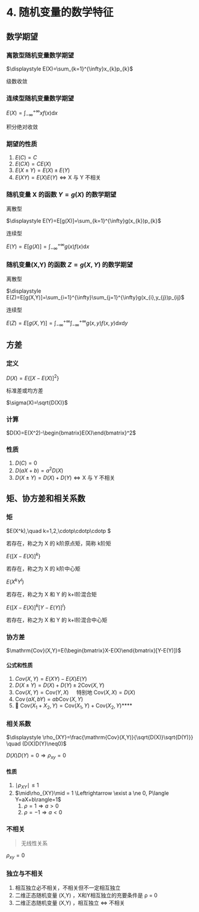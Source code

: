 # 4. 随机变量的数学特征

## 数学期望

### 离散型随机变量数学期望

$\displaystyle E(X)=\sum_{k=1}^{\infty}x_{k}p_{k}$

级数收敛

### 连续型随机变量数学期望

$E(X)=\int_{-\infty}^{+\infty}xf\left(x\right)\mathrm{d}x$

积分绝对收敛

### 期望的性质

1. $E(C)=C$
2. $E(CX)=CE(X)$
3. $E(X\pm Y)=E(X)\pm E(Y)$
4. $E(XY)=E(X)E(Y) \Leftrightarrow \text{X 与 Y 不相关}$

### 随机变量 X 的函数 $Y=g(X)$ 的数学期望

离散型

$\displaystyle E(Y)=E[g(X)]=\sum_{k=1}^{\infty}g(x_{k})p_{k}$

连续型

$E(Y)=E[g(X)]=\int_{-\infty}^{+\infty}g(x)f(x)\mathrm{d}x$

### 随机变量(X,Y) 的函数 $Z=g(X,Y)$ 的数学期望

离散型

$\displaystyle E(Z)=E[g(X,Y)]=\sum_{i=1}^{\infty}\sum_{j=1}^{\infty}g(x_{i},y_{j})p_{ij}$

连续型

$E(Z)=E\bigl[{g}(X,Y)\bigr]=\int_{-\infty}^{+\infty}\int_{-\infty}^{+\infty}g(x,y)f(x,y)\mathrm{d}x\mathrm{d}y$

## 方差

### 定义

$D(X)=E\{[X-E(X)]^2\}$

标准差或均方差

$\sigma(X)=\sqrt{D(X)}$

### 计算

$D(X)=E(X^2)-\begin{bmatrix}E(X)\end{bmatrix}^2$

### 性质

1. $D(C)=0$
2. $D(aX+b)=a^2D(X)$
3. $D(X\pm Y)=D(X)+D(Y) \Leftrightarrow \text{X 与 Y 不相关}$

## 矩、协方差和相关系数

### 矩

$E(X^k),\quad k=1,2,\cdotp\cdotp\cdotp $

若存在，称之为 X 的 k阶原点矩，简称 k阶矩

$E\{[X-E(X)]^k\}$

若存在，称之为 X 的 k阶中心矩

$E(X^kY^l)$

若存在，称之为 X 和 Y 的 k+l阶混合矩

$E\{[X-E(X)]^k[Y-E(Y)]^l\}$

若存在，称之为 X 和 Y 的 k+l阶混合中心矩

### 协方差

$\mathrm{Cov}(X,Y)=E(\begin{bmatrix}X-E(X)\end{bmatrix}[Y-E(Y)])$

#### 公式和性质

1. $Cov(X,Y)=E(XY)-E(X)E(Y)$
2. $D(X\pm Y)=D(X)+D(Y)\pm2\mathrm{Cov}(X,Y)$
3. $\mathrm{Cov}(X,Y)=\mathrm{Cov}(Y,X) \quad  \text{ 特别地 } \mathrm{Cov}(X,X)=D(X)$
4. $\operatorname{Cov}(aX,bY)=ab\operatorname{Cov}(X,Y)$
5. :star2: $\mathrm{Cov}(X_{1}+X_{2},Y)=\mathrm{Cov}(X_{1},Y)+\mathrm{Cov}(X_{2},Y)$****

### 相关系数

$\displaystyle \rho_{XY}=\frac{\mathrm{Cov}(X,Y)}{\sqrt{D(X)}\sqrt{D(Y)}} \quad (D(X)D(Y)\neq0)$

$D(X)D(Y) = 0 \Rightarrow \rho_{xy}=0$

#### 性质

1. $\mid\rho_{XY}\mid\leqslant1$
2. $\mid\rho_{XY}\mid = 1 \Leftrightarrow \exist a \ne 0, P\langle Y=aX+b\rangle=1$
   1. $\rho = 1 \Rightarrow a \gt 0$
   2. $\rho = -1 \Rightarrow a \lt 0$

### 不相关

> 无线性关系

$\rho_{xy}=0$

### 独立与不相关

1. 相互独立必不相关，不相关但不一定相互独立
2. 二维正态随机变量 (X,Y) ，X和Y相互独立的充要条件是 ρ = 0
3. 二维正态随机变量 (X,Y) ，相互独立 ⇔ 不相关